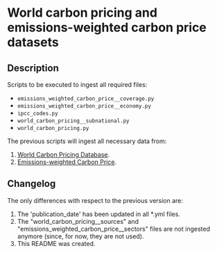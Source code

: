 # World carbon pricing and emissions-weighted carbon price datasets

## Description
Scripts to be executed to ingest all required files:
* `emissions_weighted_carbon_price__coverage.py`
* `emissions_weighted_carbon_price__economy.py`
* `ipcc_codes.py`
* `world_carbon_pricing__subnational.py`
* `world_carbon_pricing.py`

The previous scripts will ingest all necessary data from:
1. [World Carbon Pricing Database](https://github.com/g-dolphin/WorldCarbonPricingDatabase/tree/master/_dataset/).
2. [Emissions-weighted Carbon Price](https://github.com/g-dolphin/ECP/tree/master/_dataset).

## Changelog
The only differences with respect to the previous version are:
1. The 'publication_date' has been updated in all *.yml files.
2. The "world_carbon_pricing__sources" and "emissions_weighted_carbon_price__sectors" files are not ingested anymore (since, for now, they are not used).
3. This README was created.
